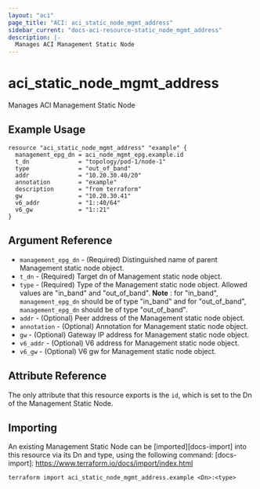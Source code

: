 ```yaml
---
layout: "aci"
page_title: "ACI: aci_static_node_mgmt_address"
sidebar_current: "docs-aci-resource-static_node_mgmt_address"
description: |-
  Manages ACI Management Static Node
---
```


# aci_static_node_mgmt_address #
Manages ACI Management Static Node

## Example Usage ##

```hcl
resource "aci_static_node_mgmt_address" "example" {
  management_epg_dn = aci_node_mgmt_epg.example.id
  t_dn              = "topology/pod-1/node-1"
  type              = "out_of_band"
  addr              = "10.20.30.40/20"
  annotation        = "example"
  description       = "from terraform"
  gw                = "10.20.30.41"
  v6_addr           = "1::40/64"
  v6_gw             = "1::21"
}
```


## Argument Reference ##

* `management_epg_dn` - (Required) Distinguished name of parent Management static node object.
* `t_dn` - (Required) Target dn of Management static node object.
* `type` - (Required) Type of the Management static node object. Allowed values are "in_band" and "out_of_band". 
<strong>Note</strong> : for "in_band", `management_epg_dn` should be of type "in_band" and for "out_of_band", `management_epg_dn` should be of type "out_of_band".
* `addr` - (Optional) Peer address of the Management static node object.
* `annotation` - (Optional) Annotation for Management static node object.
* `gw` - (Optional) Gateway IP address for Management static node object.
* `v6_addr` - (Optional) V6 address for Management static node object.
* `v6_gw` - (Optional) V6 gw for Management static node object.



## Attribute Reference

The only attribute that this resource exports is the `id`, which is set to the
Dn of the Management Static Node.

## Importing ##

An existing Management Static Node can be [imported][docs-import] into this resource via its Dn and type, using the following command:
[docs-import]: https://www.terraform.io/docs/import/index.html


```
terraform import aci_static_node_mgmt_address.example <Dn>:<type>
```